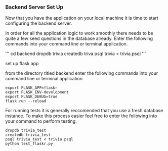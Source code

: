 ### Backend Server Set Up

Now that you have the application on your local machine it is time to start configuring the backend server.

In order for all the application logic to work smoothly there needs to be quite a few seed questions in the database already. Enter the following commands into your command line or terminal application.

'''
cd backend
dropdb trivia
createdb triva
psql trivia < trivia.psql
'''

set up flask app

from the directory titled backend enter the following commands into your command line or terminal application

```
export FLASK_APP=flaskr
export FLASK_ENV-development
export FLASK_DEBUG=true
flask run --reload
```

For running tests it is generally reccomended that you use a fresh database instance.
To make this process easier feel free to enter the following into your command to perform testing.

```
dropdb trivia_test
createdb trivia_test
psql trivia_test < trivia.psql
python test_flaskr.py
```